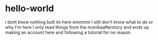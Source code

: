 # hello-world
i dont know nothing butt im here
emmmm  I still don't know what to do or why I'm here
I only read things from the monikaafterstory and ends up making an account here and following a tutorial for no reason
